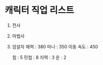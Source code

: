 # 캐릭터 직업 리스트
1. 전사
2. 마법사
3. 암살자
    체력 : 380
    마나 : 350
    이동 속도 : 450

    힘 : 5
    민첩 : 8
    지력 : 3
    운 : 2
